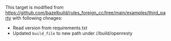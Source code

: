 This target is modified from https://github.com/bazelbuild/rules_foreign_cc/tree/main/examples/third_party
with following chnages:

- Read version from requirements.txt
- Updated `build_file` to new path under //build/openresty
